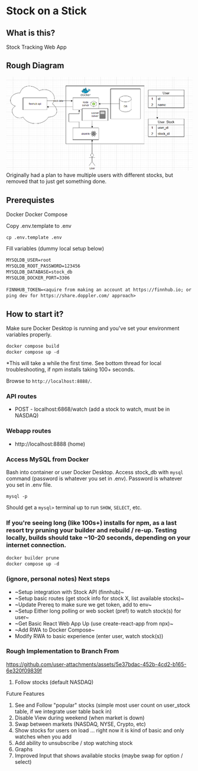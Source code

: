 # Stock on a Stick

## What is this?

Stock Tracking Web App

## Rough Diagram
![Diagram](./resources/Screenshot%202024-12-02%20112436.png)
Originally had a plan to have multiple users with different stocks, but removed that to just get something done. 

## Prerequistes 

Docker
Docker Compose

Copy .env.template to .env
```
cp .env.template .env
```

Fill variables (dummy local setup below)
```
MYSQLDB_USER=root
MYSQLDB_ROOT_PASSWORD=123456
MYSQLDB_DATABASE=stock_db
MYSQLDB_DOCKER_PORT=3306

FINNHUB_TOKEN=<aquire from making an account at https://finnhub.io; or ping dev for https://share.doppler.com/ approach>
```

## How to start it? 

Make sure Docker Desktop is running and you've set your environment variables properly.

```
docker compose build
docker compose up -d
```
*This will take a while the first time. See bottom thread for local troubleshooting, if npm installs taking 100+ seconds.

Browse to `http://localhost:8888/`.

### API routes
- POST - localhost:6868/watch (add a stock to watch, must be in NASDAQ)

### Webapp routes
- http://localhost:8888 (home)

### Access MySQL from Docker
Bash into container or user Docker Desktop. Access stock_db with `mysql` command (password is whatever you set in .env). Password is whatever you set in .env file.

```
mysql -p
```

Should get a `mysql>` terminal up to run `SHOW`, `SELECT`, etc.


### If you're seeing long (like 100s+) installs for npm, as a last resort try pruning your builder and rebuild / re-up. Testing locally, builds should take ~10-20 seconds, depending on your internet connection. 
```
docker builder prune
docker compose up -d
```

### (ignore, personal notes) Next steps
- ~Setup integration with Stock API (finnhub)~
- ~Setup basic routes (get stock info for stock X, list available stocks)~
- ~Update Prereq to make sure we get token, add to env~
- ~Setup Either long polling or web socket (pref) to watch stock(s) for user~
- ~Get Basic React Web App Up (use create-react-app from npx)~
- ~Add RWA to Docker Compose~
- Modify RWA to basic experience (enter user, watch stock(s))

### Rough Implementation to Branch From
https://github.com/user-attachments/assets/5e37bdac-452b-4cd2-b165-6e320f09839f

1. Follow stocks (default NASDAQ)

Future Features
1. See and Follow "popular" stocks (simple most user count on user_stock table, if we integrate user table back in)
2. Disable View during weekend (when market is down)
3. Swap between markets (NASDAQ, NYSE, Crypto, etc)
4. Show stocks for users on load ... right now it is kind of basic and only watches when you add
5. Add ability to unsubscribe / stop watching stock 
6. Graphs
7. Improved Input that shows available stocks (maybe swap for option / select)